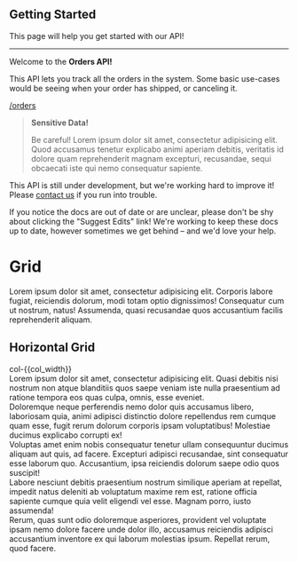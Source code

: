 ## Getting Started

<div class="subtext">This page will help you get started with our API!</div>

-----

Welcome to the **Orders API!**

This API lets you track all the orders in the system. Some basic use-cases would be seeing when your order has shipped, or canceling it.

[/orders](/orders)

> **Sensitive Data!**
>
> Be careful! Lorem ipsum dolor sit amet, consectetur adipisicing elit. Quod accusamus tenetur explicabo animi aperiam debitis, veritatis id dolore quam reprehenderit magnam excepturi, recusandae, sequi obcaecati iste qui nemo consequatur sapiente.


This API is still under development, but we're working hard to improve it! Please [contact us]() if you run into trouble.


If you notice the docs are out of date or are unclear, please don't be shy about clicking the "Suggest Edits" link! We're working to keep these docs up to date, however sometimes we get behind – and we'd love your help.

# Grid

Lorem ipsum dolor sit amet, consectetur adipisicing elit. Corporis labore fugiat, reiciendis dolorum, modi totam optio dignissimos! Consequatur cum ut nostrum, natus! Assumenda, quasi recusandae quos accusantium facilis reprehenderit aliquam.

## Horizontal Grid

<div class="row-1 field {{component.grid.columns.class1}}" ng-repeat="col_width in [12,6,4,3,2,1]">
    <div ng-repeat="col in component.util.range(12/col_width)" class="text-midcenter border-primary col-{{col_width}}">col-{{col_width}}</div>
</div>

<div>Lorem ipsum dolor sit amet, consectetur adipisicing elit. Quasi debitis nisi nostrum non atque blanditiis quos saepe veniam iste nulla praesentium ad ratione tempora eos quas culpa, omnis, esse eveniet.</div>
<div>Doloremque neque perferendis nemo dolor quis accusamus libero, laboriosam quia, animi adipisci distinctio dolore repellendus rem cumque quam esse, fugit rerum dolorum corporis ipsam voluptatibus! Molestiae ducimus explicabo corrupti ex!</div>
<div>Voluptas amet enim nobis consequatur tenetur ullam consequuntur ducimus aliquam aut quis, ad facere. Excepturi adipisci recusandae, sint consequatur esse laborum quo. Accusantium, ipsa reiciendis dolorum saepe odio quos suscipit!</div>
<div>Labore nesciunt debitis praesentium nostrum similique aperiam at repellat, impedit natus deleniti ab voluptatum maxime rem est, ratione officia sapiente cumque quia velit eligendi vel esse. Magnam porro, iusto assumenda!</div>
<div>Rerum, quas sunt odio doloremque asperiores, provident vel voluptate ipsam nemo dolore facere unde dolor illo, accusamus reiciendis adipisci accusantium inventore ex qui laborum molestias ipsum. Repellat rerum, quod facere.</div>